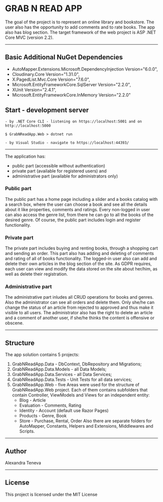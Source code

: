 # GRAB N READ APP

The goal of the project is to represent an online library and bookstore. The user also has the opportunity to add comments and to rate books. The app also has blog section. The target framework of the web project is ASP .NET Core MVC (version 2.2).

---

## Basic Additional NuGet Dependencies

- AutoMapper.Extensions.Microsoft.DependencyInjection Version="6.0.0",
- Cloudinary.Core Version="1.31.0",
- X.PagedList.Mvc.Core Version="7.6.0", 
- Microsoft.EntityFrameworkCore.SqlServer Version="2.2.0",
- XUnit Version="2.4.1",
- Microsoft.EntityFrameworkCore.InMemory Version="2.2.0"

## Start - development server

	- by .NET Core CLI - listening on https://localhost:5001 and on http://localhost:5000

	$ GrabNReadApp.Web > dotnet run
	
	- by Visual Studio - navigate to https://localhost:44393/
	
---

The application has:

- public part (accessible without authentication)
- private part (available for registered users) and
- administrative part (available for administrators only)

### Public part
The public part has a homе page including a slider and a books catalog with a search box, where the user can choose a book and see all the details about it like properties, comments and ratings. Every non-logged in user can also access the genre list, from there he can go to all the books of the desired genre. Of course, the public part includes login and register functionality.
 
### Private part
The private part includes buying and renting books, through a shopping cart and sending an order. This part also has adding and deleting of comments and rating of all of books functionality. The logged-in user also can add and delete their own articles in the blog section of the site. As GDPR requires, each user can view and modify the data stored on the site about her/him, as well as delete their registration.

### Аdministrative part
The administrative part inludes all CRUD operations for books and genres. Also the administrator can see all orders and delete them. Оnly she/he can change the status of an article from rejected to approved and thus make it visible to all users. The administrator also has the right to delete an article and a comment of another user, if she/he thinks the content is offensive or obscene.

---

## Structure

The app solution contains 5 projects:

1. GrabNReadApp.Data - DbContext, DbRepository and Migrations;                                    
2. GrabNReadApp.Data.Models - all Data Models;                                           
3. GrabNReadApp.Data.Services - all Data Services;                         
4. GrabNReadApp.Data.Tests - Unit Tests for all data services;                                    
5. GrabNReadApp.Web - five Areas were used for the structure of GrabNReadApp.Web project. Each of them contains subfolders that contain Controller, ViewModels and Views for an independent entity:
	- Blog - Article
	- Evaluation - Comments, Rating
	- Identity - Account (default use Razor Pages)
	- Products - Genre, Book
	- Store - Purchase, Rental, Order
    Also there are separate folders for AutoMapper, Constants, Helpers and Extensions, Middlewares and Scripts.
	
---

## Author

Alexandra Teneva

---

## License

This project is licensed under the MIT License

